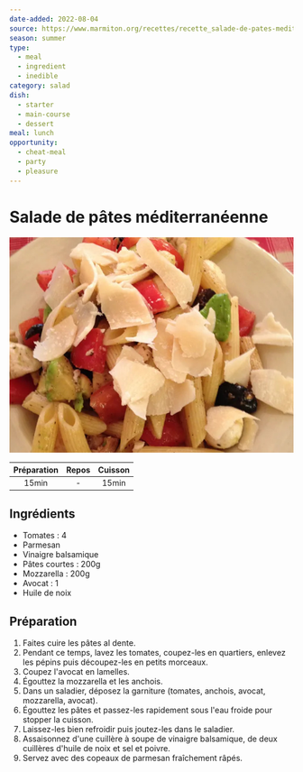 ```yaml
---
date-added: 2022-08-04
source: https://www.marmiton.org/recettes/recette_salade-de-pates-mediterraneenne_321582.aspx
season: summer
type:
  - meal
  - ingredient
  - inedible
category: salad
dish:
  - starter
  - main-course
  - dessert
meal: lunch
opportunity:
  - cheat-meal
  - party
  - pleasure
---
```


# Salade de pâtes méditerranéenne

![](images/Salade%20de%20pâtes%20méditerranéenne.jpg)

| Préparation | Repos | Cuisson |
|:-----------:|:-----:|:-------:|
|    15min    |   -   |  15min  |

## Ingrédients

- Tomates : 4
- Parmesan
- Vinaigre balsamique
- Pâtes courtes : 200g
- Mozzarella : 200g
- Avocat : 1
- Huile de noix

## Préparation

1. Faites cuire les pâtes al dente.
2. Pendant ce temps, lavez les tomates, coupez-les en quartiers, enlevez les pépins puis découpez-les en petits morceaux.
3. Coupez l'avocat en lamelles.
4. Égouttez la mozzarella et les anchois.
5. Dans un saladier, déposez la garniture (tomates, anchois, avocat, mozzarella, avocat).
6. Égouttez les pâtes et passez-les rapidement sous l'eau froide pour stopper la cuisson.
7. Laissez-les bien refroidir puis joutez-les dans le saladier.
8. Assaisonnez d'une cuillère à soupe de vinaigre balsamique, de deux cuillères d'huile de noix et sel et poivre.
9. Servez avec des copeaux de parmesan fraîchement râpés.
